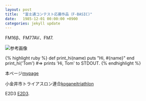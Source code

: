 ```yaml
---
layout: post
title:  "富士通コンテスト応募作品（F-BASIC)"
date:   1985-12-01 00:00:00 +0900
categories: jekyll update
---
```

FM16β、FM77AV、FM7.

![参考画像](../../../../../images/404.jpg "sample image")



{% highlight ruby %}
def print_hi(name)
  puts "Hi, #{name}"
end
print_hi('Tom')
#=> prints 'Hi, Tom' to STDOUT.
{% endhighlight %}

本ページ[mypage]

小金井市トライアスロン連合[koganeitriathlon]

E2D3 [E2D3].

[mypage]: https://junichiwatanuki.github.io/pages/
[koganeitriathlon]:   http://koganei.triathlon-team.org/
[E2D3]: http://e2d3.org/ja/
